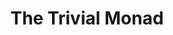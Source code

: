 ---
title: The Trivial Monad
url: http://blog.sigfpe.com/2007/04/trivial-monad.html
authors:
- Dan Piponi
type: article
tags:
- Identity monad
doHaskell-type: blog post
dohaskell-year: 2007
---